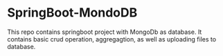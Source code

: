 # SpringBoot-MondoDB
This repo contains springboot project with MongoDb as database. It contains basic crud operation, aggregagtion, as well as uploading files to database.
